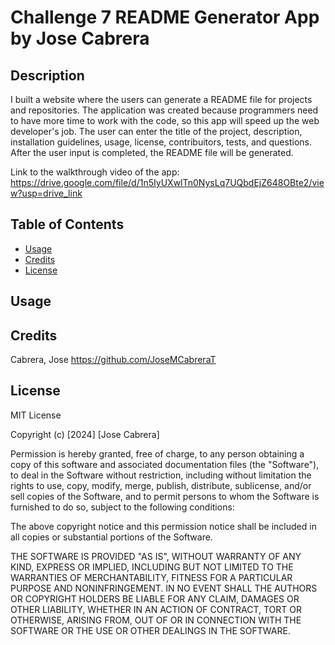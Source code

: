 # Challenge 7 README Generator App by Jose Cabrera


## Description

I built a website where the users can generate a README file for projects and repositories. The application was created because programmers need to have more time to work with the code, so this app will speed up the web developer's job. The user can enter the title of the project, description, installation guidelines, usage, license, contribuitors, tests, and questions. After the user input is completed, the README file will be generated.


Link to the walkthrough video of the app: https://drive.google.com/file/d/1n5IyUXwlTn0NysLq7UQbdEjZ648OBte2/view?usp=drive_link

## Table of Contents

- [Usage](#usage)
- [Credits](#credits)
- [License](#license)

## Usage

## Credits

Cabrera, Jose   https://github.com/JoseMCabreraT

## License

MIT License

Copyright (c) [2024] [Jose Cabrera]

Permission is hereby granted, free of charge, to any person obtaining a copy
of this software and associated documentation files (the "Software"), to deal
in the Software without restriction, including without limitation the rights
to use, copy, modify, merge, publish, distribute, sublicense, and/or sell
copies of the Software, and to permit persons to whom the Software is
furnished to do so, subject to the following conditions:

The above copyright notice and this permission notice shall be included in all
copies or substantial portions of the Software.

THE SOFTWARE IS PROVIDED "AS IS", WITHOUT WARRANTY OF ANY KIND, EXPRESS OR
IMPLIED, INCLUDING BUT NOT LIMITED TO THE WARRANTIES OF MERCHANTABILITY,
FITNESS FOR A PARTICULAR PURPOSE AND NONINFRINGEMENT. IN NO EVENT SHALL THE
AUTHORS OR COPYRIGHT HOLDERS BE LIABLE FOR ANY CLAIM, DAMAGES OR OTHER
LIABILITY, WHETHER IN AN ACTION OF CONTRACT, TORT OR OTHERWISE, ARISING FROM,
OUT OF OR IN CONNECTION WITH THE SOFTWARE OR THE USE OR OTHER DEALINGS IN THE
SOFTWARE.
        